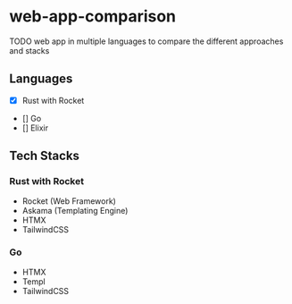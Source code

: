 # web-app-comparison

TODO web app in multiple languages to compare the different approaches and stacks

## Languages
- [x] Rust with Rocket
- [] Go
- [] Elixir

## Tech Stacks 

### Rust with Rocket
- Rocket (Web Framework)
- Askama (Templating Engine)
- HTMX
- TailwindCSS

### Go 
- HTMX 
- Templ
- TailwindCSS